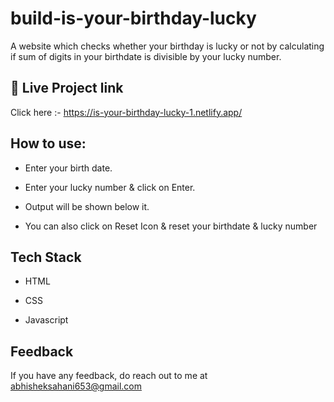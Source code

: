 
# build-is-your-birthday-lucky


A website which checks whether your birthday is lucky or not by calculating if sum of digits in your birthdate is divisible by your lucky number.






## 🔗 Live Project link

Click here :- https://is-your-birthday-lucky-1.netlify.app/

  
## How to use:


- Enter your birth date.

- Enter your lucky number & click on Enter.

- Output will be shown below it.

- You can also click on Reset Icon & reset your birthdate & lucky number



  
## Tech Stack

- HTML

- CSS

- Javascript
## Feedback

If you have any feedback, do reach out to me at abhisheksahani653@gmail.com

  
